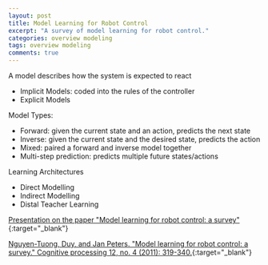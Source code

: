 ```yaml
---
layout: post
title: Model Learning for Robot Control
excerpt: "A survey of model learning for robot control."
categories: overview modeling
tags: overview modeling
comments: true
---
```


A model describes how the system is expected to react
- Implicit Models: coded into the rules of the controller
- Explicit Models

Model Types:
- Forward: given the current state and an action, predicts the next state
- Inverse: given the current state and the desired state, predicts the action
- Mixed: paired a forward and inverse model together
- Multi-step prediction: predicts multiple future states/actions

Learning Architectures
- Direct Modelling
- Indirect Modelling
- Distal Teacher Learning

[Presentation on the paper "Model learning for robot control: a survey"](http://cse.unl.edu/~lksoh/Classes/CSCE990AMAS_Fall16/Seminars/Seminar09_RobotLearning.pdf){:target="_blank"}

[Nguyen-Tuong, Duy, and Jan Peters. "Model learning for robot control: a survey." Cognitive processing 12, no. 4 (2011): 319-340.](https://link.springer.com/article/10.1007/s10339-011-0404-1){:target="_blank"}